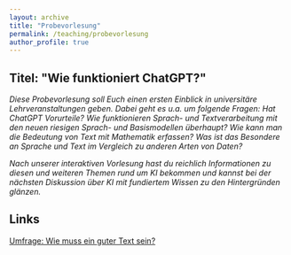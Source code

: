 ```yaml
---
layout: archive
title: "Probevorlesung"
permalink: /teaching/probevorlesung
author_profile: true
---
```


Titel: "Wie funktioniert ChatGPT?"
-------------------------------------------

<i>Diese Probevorlesung soll Euch einen ersten Einblick in universitäre Lehrveranstaltungen geben. Dabei geht es u.a. um folgende Fragen:
Hat ChatGPT Vorurteile? Wie funktionieren Sprach- und Textverarbeitung mit den neuen riesigen Sprach- und Basismodellen überhaupt? Wie kann man die Bedeutung von Text mit Mathematik erfassen? Was ist das Besondere an Sprache und Text im Vergleich zu anderen Arten von Daten?

Nach unserer interaktiven Vorlesung hast du reichlich Informationen zu diesen und weiteren Themen rund um KI bekommen und kannst bei der nächsten Diskussion über KI mit fundiertem Wissen zu den Hintergründen glänzen.</i>


Links
-----
<a href="https://forms.gle/WNPGER5h1A7prpQYA">Umfrage: Wie muss ein guter Text sein?</a>


